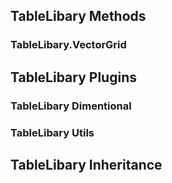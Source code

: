 ## TableLibary Methods
### TableLibary.VectorGrid

## TableLibary Plugins
### TableLibary Dimentional
### TableLibary Utils

## TableLibary Inheritance 